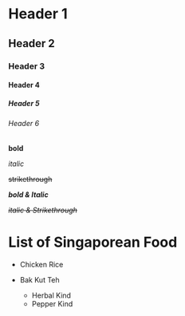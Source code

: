 # Header 1 
## Header 2
### Header 3
#### Header 4
##### Header 5
###### Header 6

**bold**

*italic*

~~strikethrough~~

***bold & Italic***

*~~italic & Strikethrough~~*






# List of Singaporean Food

* Chicken Rice

* Bak Kut Teh
    * Herbal Kind
    * Pepper Kind